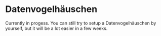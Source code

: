 # Datenvogelhäuschen

Currently in progess. You can still try to setup a Datenvogelhäuschen by yourself, but it will be a lot easier in a few weeks.
